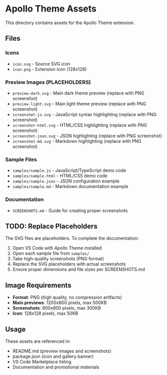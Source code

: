 # Apollo Theme Assets

This directory contains assets for the Apollo Theme extension.

## Files

### Icons
- `icon.svg` - Source SVG icon
- `icon.png` - Extension icon (128x128)

### Preview Images (PLACEHOLDERS)
- `preview-dark.svg` - Main dark theme preview (replace with PNG screenshot)
- `preview-light.svg` - Main light theme preview (replace with PNG screenshot)
- `screenshot-js.svg` - JavaScript syntax highlighting (replace with PNG screenshot)
- `screenshot-html.svg` - HTML/CSS highlighting (replace with PNG screenshot)
- `screenshot-json.svg` - JSON highlighting (replace with PNG screenshot)
- `screenshot-md.svg` - Markdown highlighting (replace with PNG screenshot)

### Sample Files
- `samples/sample.js` - JavaScript/TypeScript demo code
- `samples/sample.html` - HTML/CSS demo code
- `samples/sample.json` - JSON configuration example
- `samples/sample.md` - Markdown documentation example

### Documentation
- `SCREENSHOTS.md` - Guide for creating proper screenshots

## TODO: Replace Placeholders

The SVG files are placeholders. To complete the documentation:

1. Open VS Code with Apollo Theme installed
2. Open each sample file from `samples/`
3. Take high-quality screenshots (PNG format)
4. Replace the SVG placeholders with actual screenshots
5. Ensure proper dimensions and file sizes per SCREENSHOTS.md

## Image Requirements

- **Format**: PNG (high quality, no compression artifacts)
- **Main previews**: 1200x800 pixels, max 500KB
- **Screenshots**: 800x600 pixels, max 300KB
- **Icon**: 128x128 pixels, max 50KB

## Usage

These assets are referenced in:
- README.md (preview images and screenshots)
- package.json (icon and gallery banner)
- VS Code Marketplace listing
- Documentation and promotional materials
